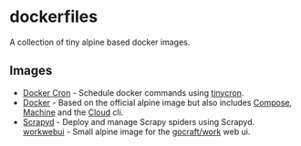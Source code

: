 # dockerfiles

A collection of tiny alpine based docker images.

## Images
* [Docker Cron](https://hub.docker.com/r/harrisbaird/docker-cron/) - Schedule docker commands using [tinycron](https://github.com/bcicen/tinycron).
* [Docker](https://hub.docker.com/r/harrisbaird/docker/) - Based on the official alpine image but also includes [Compose](https://docs.docker.com/compose), [Machine](https://docs.docker.com/machine/) and the [Cloud](https://cloud.docker.com) cli.
* [Scrapyd](https://hub.docker.com/r/harrisbaird/scrapyd/) - Deploy and manage Scrapy spiders using Scrapyd.
[workwebui](https://hub.docker.com/r/harrisbaird/workwebui/) - Small alpine image for the [gocraft/work](https://github.com/gocraft/work) web ui.
